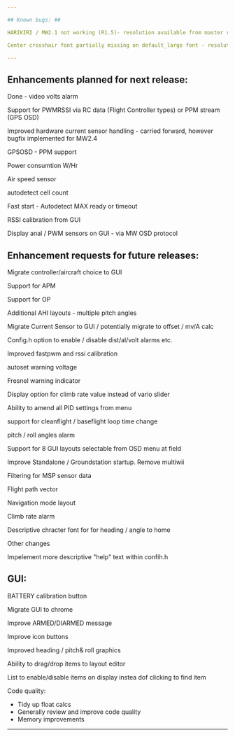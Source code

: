 ```yaml
---

## Known bugs: ##

HARIKIRI / MW2.1 not working (R1.5)- resolution available from master repository

Center crosshair font partially missing on default_large font - resolution available from master repository

---
```


## Enhancements planned for next  release: ##

Done - video volts alarm

Support for PWMRSSI via RC data (Flight Controller types) or PPM stream (GPS OSD)

Improved hardware current sensor handling - carried forward, however bugfix implemented for MW2.4

GPSOSD - PPM support

Power consumtion W/Hr 

Air speed sensor

autodetect cell count

Fast start - Autodetect MAX ready or timeout

RSSI calibration from GUI

Display anal / PWM sensors on GUI - via MW OSD protocol


## Enhancement requests for future releases: ##

Migrate controller/aircraft choice to GUI

Support for APM

Support for OP

Additional AHI layouts - multiple pitch angles

Migrate Current Sensor to GUI / potentially migrate to offset / mv/A calc 

Config.h option to enable / disable dist/al/volt alarms etc.

Improved fastpwm and rssi calibration

autoset warning voltage

Fresnel warning indicator

Display option for climb rate value instead of vario slider

Ability to amend all PID settings from menu

support for cleanflight / baseflight loop time change

pitch / roll angles alarm

Support for 8 GUI layouts selectable from OSD menu at field

Improve Standalone / Groundstation startup. Remove multiwii

Filtering for MSP sensor data

Flight path vector

Navigation mode layout

Climb rate alarm

Descriptive chracter font for for heading / angle to home


Other changes

Impelement more descriptive "help" text within confih.h


## GUI: ##

BATTERY calibration button

Migrate GUI to chrome

Improve ARMED/DIARMED message

Improve icon buttons

Improved heading / pitch& roll graphics 

Ability to drag/drop items to layout editor

List to enable/disable items on display instea dof clicking to find item


Code quality:

 - Tidy up float calcs
 - Generally review and improve code quality
 - Memory improvements
 
---
 








